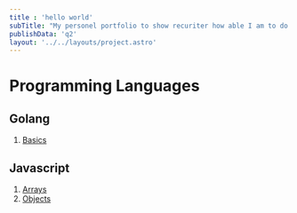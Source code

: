 ```yaml
---
title : 'hello world'
subTitle: "My personel portfolio to show recuriter how able I am to do stuff ." 
publishData: 'q2'
layout: '../../layouts/project.astro'
---
```

# Programming Languages
## Golang
  1. [Basics](./goLang/variables)
## Javascript
  1. [Arrays](./jsArray)
  1. [Objects](./jsObjects)
<!-- ## Python  -->